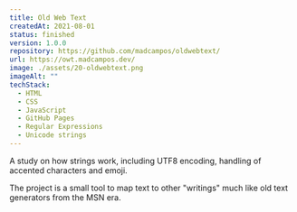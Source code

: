 ```yaml
---
title: Old Web Text
createdAt: 2021-08-01
status: finished
version: 1.0.0
repository: https://github.com/madcampos/oldwebtext/
url: https://owt.madcampos.dev/
image: ./assets/20-oldwebtext.png
imageAlt: ""
techStack:
  - HTML
  - CSS
  - JavaScript
  - GitHub Pages
  - Regular Expressions
  - Unicode strings
---
```

A study on how strings work, including UTF8 encoding, handling of accented characters and emoji.

The project is a small tool to map text to other "writings" much like old text generators from the MSN era.
